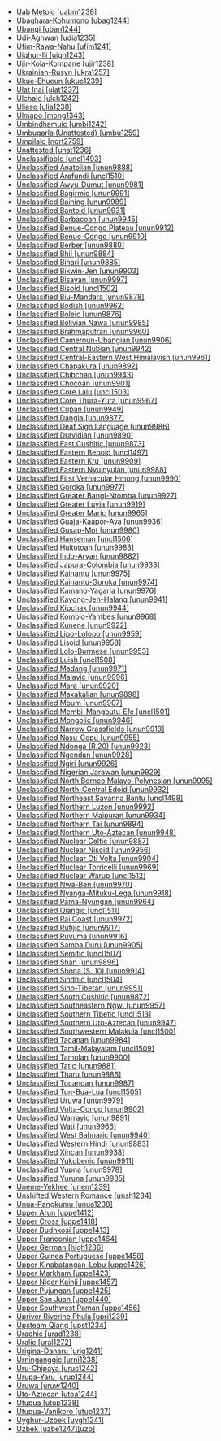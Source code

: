 - [Uab Metoic [uabm1238]](tree/aust1307/mala1545/cent2237/cent2245/timo1259/west2545/uabm1238/md.ini)
- [Ubaghara-Kohumono [ubag1244]](tree/atla1278/volt1241/benu1247/delt1251/uppe1418/cent2027/nort2790/ubag1244/md.ini)
- [Ubangi [uban1244]](tree/atla1278/volt1241/nort3149/came1255/uban1244/md.ini)
- [Udi-Aghwan [udia1235]](tree/nakh1245/dagh1238/lezg1248/nucl1321/east2790/udia1235/md.ini)
- [Ufim-Rawa-Nahu [ufim1241]](tree/nucl1709/fini1244/fini1245/gusa1245/ufim1241/md.ini)
- [Uighur-Ili [uigh1243]](tree/turk1311/comm1245/karl1243/uygh1241/uygh1240/uigh1243/md.ini)
- [Ujir-Kola-Kompane [ujir1238]](tree/aust1307/mala1545/cent2237/cent2245/aruu1241/ujir1238/md.ini)
- [Ukrainian-Rusyn [ukra1257]](tree/indo1319/balt1263/slav1255/east1426/ukra1257/md.ini)
- [Ukue-Ehueun [ukue1239]](tree/atla1278/volt1241/benu1247/akpe1249/edoi1239/nort3183/osse1244/ukue1239/md.ini)
- [Ulat Inai [ulat1237]](tree/aust1307/mala1545/cent2237/cent2245/cent2254/east2466/nunu1252/thre1238/amal1243/nort3221/ulat1237/md.ini)
- [Ulchaic [ulch1242]](tree/tung1282/east2366/orok1264/ulch1242/md.ini)
- [Uliase [ulia1238]](tree/aust1307/mala1545/cent2237/cent2245/cent2254/east2466/nunu1252/piru1243/east2752/sole1243/sera1270/ulia1238/md.ini)
- [Ulmapo [mong1343]](tree/mong1343/md.ini)
- [Umbindhamuic [umbi1242]](tree/pama1250/pama1251/comp1236/nort3256/umbi1242/md.ini)
- [Umbugarla (Unattested) [umbu1259]](tree/unat1236/umbu1259/md.ini)
- [Umpilaic [nort2759]](tree/pama1250/pama1251/comp1236/nort3256/nort2759/md.ini)
- [Unattested [unat1236]](tree/unat1236/md.ini)
- [Unclassifiable [uncl1493]](tree/uncl1493/md.ini)
- [Unclassified Anatolian [unun9888]](tree/indo1319/anat1257/unun9888/md.ini)
- [Unclassified Arafundi [uncl1510]](tree/araf1243/uncl1510/md.ini)
- [Unclassified Awyu-Dumut [unun9981]](tree/nucl1709/cent2116/awyu1265/grea1275/awyu1263/unun9981/md.ini)
- [Unclassified Bagirmic [unun9991]](tree/cent2225/sara1341/sbbo1237/nucl1719/sara1349/bagi1248/unun9991/md.ini)
- [Unclassified Baining [unun9989]](tree/bain1263/unun9989/md.ini)
- [Unclassified Bantoid [unun9931]](tree/atla1278/volt1241/benu1247/bant1294/unun9931/md.ini)
- [Unclassified Barbacoan [unun9945]](tree/barb1265/unun9945/md.ini)
- [Unclassified Benue-Congo Plateau [unun9912]](tree/atla1278/volt1241/benu1247/benu1248/unun9912/md.ini)
- [Unclassified Benue-Congo [unun9910]](tree/atla1278/volt1241/benu1247/unun9910/md.ini)
- [Unclassified Berber [unun9880]](tree/afro1255/berb1260/unun9880/md.ini)
- [Unclassified Bhil [unun9884]](tree/indo1319/indo1320/indo1321/indo1322/subc1234/bhil1254/unun9884/md.ini)
- [Unclassified Bihari [unun9885]](tree/indo1319/indo1320/indo1321/biha1245/unun9885/md.ini)
- [Unclassified Bikwin-Jen [unun9903]](tree/atla1278/volt1241/nort3149/gura1261/cent2243/waja1258/bikw1235/unun9903/md.ini)
- [Unclassified Bisayan [unun9997]](tree/aust1307/mala1545/grea1284/cent2246/bisa1268/unun9997/md.ini)
- [Unclassified Bisoid [uncl1502]](tree/sino1245/burm1265/lolo1265/lolo1267/hani1249/biso1244/biso1241/uncl1502/md.ini)
- [Unclassified Biu-Mandara [unun9878]](tree/afro1255/chad1250/bium1280/unun9878/md.ini)
- [Unclassified Bodish [unun9962]](tree/sino1245/bodi1256/bodi1257/unun9962/md.ini)
- [Unclassified Boleic [unun9876]](tree/afro1255/chad1250/west2785/west2714/west2799/west2715/bole1261/unun9876/md.ini)
- [Unclassified Bolivian Nawa [unun9985]](tree/pano1259/pano1256/main1279/pano1257/boli1261/unun9985/md.ini)
- [Unclassified Brahmaputran [unun9960]](tree/sino1245/brah1260/unun9960/md.ini)
- [Unclassified Cameroun-Ubangian [unun9906]](tree/atla1278/volt1241/nort3149/came1255/unun9906/md.ini)
- [Unclassified Central Nubian [unun9942]](tree/nubi1251/west2781/cent2232/unun9942/md.ini)
- [Unclassified Central-Eastern West Himalayish [unun9961]](tree/sino1245/bodi1256/tibe1275/east2777/cent2311/unun9961/md.ini)
- [Unclassified Chapakura [unun9892]](tree/chap1271/unun9892/md.ini)
- [Unclassified Chibchan [unun9943]](tree/chib1249/core1252/unun9943/md.ini)
- [Unclassified Chocoan [unun9901]](tree/choc1280/unun9901/md.ini)
- [Unclassified Core Lalu [uncl1503]](tree/sino1245/burm1265/lolo1265/lolo1267/nili1235/liso1234/nucl1734/lisu1252/lalu1234/lalo1240/grea1292/core1258/uncl1503/md.ini)
- [Unclassified Core Thura-Yura [unun9967]](tree/pama1250/aran1266/thur1253/core1260/unun9967/md.ini)
- [Unclassified Cupan [unun9949]](tree/utoa1244/nort2953/cali1246/cupa1239/unun9949/md.ini)
- [Unclassified Dangla [unun9877]](tree/afro1255/chad1250/east2632/east2633/east2709/dang1275/dang1276/unun9877/md.ini)
- [Unclassified Deaf Sign Language [unun9986]](tree/sign1238/deaf1237/unun9986/md.ini)
- [Unclassified Dravidian [unun9890]](tree/drav1251/unun9890/md.ini)
- [Unclassified East Cushitic [unun9873]](tree/afro1255/cush1243/east2699/unun9873/md.ini)
- [Unclassified Eastern Beboid [uncl1497]](tree/atla1278/volt1241/benu1247/bant1294/sout3152/bebo1243/east2730/uncl1497/md.ini)
- [Unclassified Eastern Kru [unun9909]](tree/atla1278/volt1241/krua1234/east2415/unun9909/md.ini)
- [Unclassified Eastern Nyulnyulan [unun9988]](tree/nyul1248/east2381/unun9988/md.ini)
- [Unclassified First Vernacular Hmong [unun9990]](tree/hmon1336/hmon1337/nucl1714/nucl1720/west2803/grea1295/chua1248/firs1234/unun9990/md.ini)
- [Unclassified Goroka [unun9977]](tree/nucl1709/kain1273/goro1272/unun9977/md.ini)
- [Unclassified Greater Bangi-Ntomba [unun9927]](tree/atla1278/volt1241/benu1247/bant1294/sout3152/narr1281/cent2260/grea1286/unun9927/md.ini)
- [Unclassified Greater Luyia [unun9919]](tree/atla1278/volt1241/benu1247/bant1294/sout3152/narr1281/east2731/nort3203/grea1289/grea1291/unun9919/md.ini)
- [Unclassified Greater Maric [unun9965]](tree/pama1250/grea1282/unun9965/md.ini)
- [Unclassified Guaja-Kaapor-Ava [unun9936]](tree/tupi1275/mawe1252/awet1245/tupi1276/tupi1281/guaj1258/unun9936/md.ini)
- [Unclassified Gusap-Mot [unun9980]](tree/nucl1709/fini1244/fini1245/gusa1245/unun9980/md.ini)
- [Unclassified Hanseman [uncl1506]](tree/nucl1709/mada1298/croi1234/mabu1247/hans1243/uncl1506/md.ini)
- [Unclassified Huitotoan [unun9983]](tree/huit1251/unun9983/md.ini)
- [Unclassified Indo-Aryan [unun9882]](tree/indo1319/indo1320/indo1321/unun9882/md.ini)
- [Unclassified Japura-Colombia [unun9933]](tree/araw1281/nort2990/inla1264/japu1236/unun9933/md.ini)
- [Unclassified Kainantu [unun9975]](tree/nucl1709/kain1273/kain1274/unun9975/md.ini)
- [Unclassified Kainantu-Goroka [unun9974]](tree/nucl1709/kain1273/unun9974/md.ini)
- [Unclassified Kamano-Yagaria [unun9976]](tree/nucl1709/kain1273/goro1272/nucl1760/nucl1756/kama1374/unun9976/md.ini)
- [Unclassified Kayong-Jeh-Halang [unun9941]](tree/aust1305/bahn1264/nort3150/jehh1244/unun9941/md.ini)
- [Unclassified Kipchak [unun9944]](tree/turk1311/comm1245/kipc1239/unun9944/md.ini)
- [Unclassified Kombio-Yambes [unun9968]](tree/nucl1708/komb1276/komb1271/unun9968/md.ini)
- [Unclassified Kunene [unun9922]](tree/atla1278/volt1241/benu1247/bant1294/sout3152/narr1281/cent2260/njil1234/sout3233/kune1234/unun9922/md.ini)
- [Unclassified Lipo-Lolopo [unun9959]](tree/sino1245/burm1265/lolo1265/lolo1267/nili1235/liso1234/lipo1243/unun9959/md.ini)
- [Unclassified Lisoid [unun9958]](tree/sino1245/burm1265/lolo1265/lolo1267/nili1235/liso1234/unun9958/md.ini)
- [Unclassified Lolo-Burmese [unun9953]](tree/sino1245/burm1265/lolo1265/unun9953/md.ini)
- [Unclassified Luish [uncl1508]](tree/sino1245/brah1260/jing1259/sakk1239/uncl1508/md.ini)
- [Unclassified Madang [unun9971]](tree/nucl1709/mada1298/unun9971/md.ini)
- [Unclassified Malayic [unun9996]](tree/aust1307/mala1545/mala1536/nort3170/mala1538/nucl1733/unun9996/md.ini)
- [Unclassified Mara [unun9920]](tree/atla1278/volt1241/benu1247/bant1294/sout3152/narr1281/east2731/nort3203/grea1289/east2750/nyan1318/unun9920/md.ini)
- [Unclassified Maxakalian [unun9898]](tree/nucl1710/maxa1246/unun9898/md.ini)
- [Unclassified Mbum [unun9907]](tree/atla1278/volt1241/nort3149/came1255/mbum1257/unun9907/md.ini)
- [Unclassified Membi-Mangbutu-Efe [uncl1501]](tree/cent2225/memb1239/uncl1501/md.ini)
- [Unclassified Mongolic [unun9946]](tree/mong1329/unun9946/md.ini)
- [Unclassified Narrow Grassfields [unun9913]](tree/atla1278/volt1241/benu1247/bant1294/sout3152/wide1239/narr1282/unun9913/md.ini)
- [Unclassified Nasu-Gepu [unun9955]](tree/sino1245/burm1265/lolo1265/lolo1267/nili1235/sout3212/niso1234/nucl1739/nasu1236/nesu1234/nasu1237/unun9955/md.ini)
- [Unclassified Ndonga (R.20) [unun9923]](tree/atla1278/volt1241/benu1247/bant1294/sout3152/narr1281/cent2260/njil1234/sout3233/kune1234/cimb1239/ndon1253/unun9923/md.ini)
- [Unclassified Ngendan [unun9928]](tree/atla1278/volt1241/benu1247/bant1294/sout3152/narr1281/abab1240/oldb1234/ngbe1239/ngen1255/unun9928/md.ini)
- [Unclassified Ngiri [unun9926]](tree/atla1278/volt1241/benu1247/bant1294/sout3152/narr1281/cent2260/grea1286/ngir1248/unun9926/md.ini)
- [Unclassified Nigerian Jarawan [unun9929]](tree/atla1278/volt1241/benu1247/bant1294/sout3152/jara1262/nige1254/unun9929/md.ini)
- [Unclassified North Borneo Malayo-Polynesian [unun9995]](tree/aust1307/mala1545/nort3253/unun9995/md.ini)
- [Unclassified North-Central Edoid [unun9932]](tree/atla1278/volt1241/benu1247/akpe1249/edoi1239/nort3182/unun9932/md.ini)
- [Unclassified Northeast Savanna Bantu [uncl1498]](tree/atla1278/volt1241/benu1247/bant1294/sout3152/narr1281/east2731/nort3203/uncl1498/md.ini)
- [Unclassified Northern Luzon [unun9992]](tree/aust1307/mala1545/nort3238/unun9992/md.ini)
- [Unclassified Northern Maipuran [unun9934]](tree/araw1281/nort2990/unun9934/md.ini)
- [Unclassified Northern Tai [unun9894]](tree/taik1256/kamt1241/beta1258/daic1237/nort3180/nort3189/unun9894/md.ini)
- [Unclassified Northern Uto-Aztecan [unun9948]](tree/utoa1244/nort2953/unun9948/md.ini)
- [Unclassified Nuclear Celtic [unun9887]](tree/indo1319/celt1248/nucl1715/unun9887/md.ini)
- [Unclassified Nuclear Nisoid [unun9956]](tree/sino1245/burm1265/lolo1265/lolo1267/nili1235/sout3212/niso1234/nucl1739/unun9956/md.ini)
- [Unclassified Nuclear Oti Volta [unun9904]](tree/atla1278/volt1241/nort3149/gura1261/cent2243/nort2777/bwam1248/otiv1239/nucl1743/unun9904/md.ini)
- [Unclassified Nuclear Torricelli [unun9969]](tree/nucl1708/unun9969/md.ini)
- [Unclassified Nuclear Warup [uncl1512]](tree/nucl1709/fini1244/fini1245/waru1269/nucl1777/uncl1512/md.ini)
- [Unclassified Nwa-Ben [unun9970]](tree/mand1469/east2697/sout3140/nwab1239/unun9970/md.ini)
- [Unclassified Nyanga-Mituku-Lega [unun9918]](tree/atla1278/volt1241/benu1247/bant1294/sout3152/narr1281/east2731/nyan1317/unun9918/md.ini)
- [Unclassified Pama-Nyungan [unun9964]](tree/pama1250/unun9964/md.ini)
- [Unclassified Qiangic [uncl1511]](tree/sino1245/burm1265/naqi1236/qian1263/uncl1511/md.ini)
- [Unclassified Rai Coast [unun9972]](tree/nucl1709/mada1298/raic1241/unun9972/md.ini)
- [Unclassified Rufijic [unun9917]](tree/atla1278/volt1241/benu1247/bant1294/sout3152/narr1281/east2731/rufi1235/rufi1236/unun9917/md.ini)
- [Unclassified Ruvuma [unun9916]](tree/atla1278/volt1241/benu1247/bant1294/sout3152/narr1281/east2731/rufi1235/ruvu1234/unun9916/md.ini)
- [Unclassified Samba Duru [unun9905]](tree/atla1278/volt1241/nort3149/came1255/samb1322/samb1323/unun9905/md.ini)
- [Unclassified Semitic [uncl1507]](tree/afro1255/semi1276/uncl1507/md.ini)
- [Unclassified Shan [unun9896]](tree/taik1256/kamt1241/beta1258/daic1237/cent2251/wenm1239/sapa1255/sout3184/sout2743/shan1276/unun9896/md.ini)
- [Unclassified Shona (S. 10) [unun9914]](tree/atla1278/volt1241/benu1247/bant1294/sout3152/narr1281/east2731/shon1250/unun9914/md.ini)
- [Unclassified Sindhic [uncl1504]](tree/indo1319/indo1320/indo1321/indo1324/sind1278/sind1279/uncl1504/md.ini)
- [Unclassified Sino-Tibetan [unun9951]](tree/sino1245/unun9951/md.ini)
- [Unclassified South Cushitic [unun9872]](tree/afro1255/cush1243/sout3054/unun9872/md.ini)
- [Unclassified Southeastern Ngwi [unun9957]](tree/sino1245/burm1265/lolo1265/lolo1267/nili1235/sout3212/unun9957/md.ini)
- [Unclassified Southern Tibetic [uncl1513]](tree/sino1245/bodi1256/bodi1257/oldm1245/tibe1276/late1253/sout3217/uncl1513/md.ini)
- [Unclassified Southern Uto-Aztecan [unun9947]](tree/utoa1244/sout3136/unun9947/md.ini)
- [Unclassified Southwestern Malakula [uncl1500]](tree/aust1307/mala1545/cent2237/east2712/ocea1241/nort3195/cent2269/mala1539/west2871/peri1262/sout3240/uncl1500/md.ini)
- [Unclassified Tacanan [unun9984]](tree/pano1259/taca1255/unun9984/md.ini)
- [Unclassified Tamil-Malayalam [uncl1509]](tree/drav1251/sout3133/sout3138/tami1291/tami1292/tami1293/tami1294/tami1297/tami1298/uncl1509/md.ini)
- [Unclassified Tamolan [unun9900]](tree/lowe1437/ramu1234/goam1234/tamo1242/unun9900/md.ini)
- [Unclassified Tatic [unun9881]](tree/indo1319/indo1320/iran1269/cent2317/cent2318/nort3177/tati1243/tati1244/unun9881/md.ini)
- [Unclassified Tharu [unun9886]](tree/indo1319/indo1320/indo1321/biha1245/thar1284/unun9886/md.ini)
- [Unclassified Tucanoan [unun9987]](tree/tuca1253/unun9987/md.ini)
- [Unclassified Tun-Bua-Lua [uncl1505]](tree/atla1278/volt1241/nort3149/buak1234/adam1257/buan1246/uncl1505/md.ini)
- [Unclassified Uruwa [unun9979]](tree/nucl1709/fini1244/fini1245/uruw1240/unun9979/md.ini)
- [Unclassified Volta-Congo [unun9902]](tree/atla1278/volt1241/unun9902/md.ini)
- [Unclassified Warrayic [unun9891]](tree/gunw1250/west2432/warr1259/unun9891/md.ini)
- [Unclassified Wati [unun9966]](tree/pama1250/dese1234/wati1241/unun9966/md.ini)
- [Unclassified West Bahnaric [unun9940]](tree/aust1305/bahn1264/west2399/unun9940/md.ini)
- [Unclassified Western Hindi [unun9883]](tree/indo1319/indo1320/indo1321/indo1322/subc1234/west2812/unun9883/md.ini)
- [Unclassified Xincan [unun9938]](tree/xinc1237/unun9938/md.ini)
- [Unclassified Yukubenic [unun9911]](tree/atla1278/volt1241/benu1247/benu1248/yuku1244/unun9911/md.ini)
- [Unclassified Yupna [unun9978]](tree/nucl1709/fini1244/fini1245/yupn1242/unun9978/md.ini)
- [Unclassified Yuruna [unun9935]](tree/tupi1275/yuru1262/unun9935/md.ini)
- [Uneme-Yekhee [unem1239]](tree/atla1278/volt1241/benu1247/akpe1249/edoi1239/nort3182/afen1234/unem1239/md.ini)
- [Unshifted Western Romance [unsh1234]](tree/indo1319/ital1284/lati1262/lati1263/impe1234/roma1334/ital1285/west2813/unsh1234/md.ini)
- [Unua-Pangkumu [unua1238]](tree/aust1307/mala1545/cent2237/east2712/ocea1241/nort3195/cent2269/mala1539/east2753/cent2315/unua1238/md.ini)
- [Upper Arun [uppe1412]](tree/sino1245/hima1249/maha1306/kira1253/east2719/uppe1412/md.ini)
- [Upper Cross [uppe1418]](tree/atla1278/volt1241/benu1247/delt1251/uppe1418/md.ini)
- [Upper Dudhkosi [uppe1413]](tree/sino1245/hima1249/maha1306/kira1253/west2424/uppe1413/md.ini)
- [Upper Franconian [uppe1464]](tree/indo1319/germ1287/nort3152/west2793/high1289/high1286/midd1349/mode1258/uppe1464/md.ini)
- [Upper German [high1286]](tree/indo1319/germ1287/nort3152/west2793/high1289/high1286/md.ini)
- [Upper Guinea Portuguese [uppe1458]](tree/indo1319/ital1284/lati1262/lati1263/impe1234/roma1334/ital1285/west2813/shif1234/sout3183/west2838/gali1263/macr1272/uppe1458/md.ini)
- [Upper Kinabatangan-Lobu [uppe1426]](tree/aust1307/mala1545/nort3253/sout3154/grea1293/pait1248/uppe1426/md.ini)
- [Upper Markham [uppe1423]](tree/aust1307/mala1545/cent2237/east2712/ocea1241/west2818/nort3206/huon1245/mark1257/uppe1423/md.ini)
- [Upper Niger Kainji [uppe1457]](tree/atla1278/volt1241/benu1247/kain1275/kain1276/uppe1457/md.ini)
- [Upper Pujungan [uppe1425]](tree/aust1307/mala1545/nort3253/nort3171/keny1280/high1288/uppe1425/md.ini)
- [Upper San Juan [uppe1440]](tree/choc1280/embe1258/sanj1278/uppe1440/md.ini)
- [Upper Southwest Paman [uppe1456]](tree/pama1250/pama1251/sout3141/uppe1456/md.ini)
- [Upriver Riverine Phula [upri1239]](tree/sino1245/burm1265/lolo1265/lolo1267/nili1235/sout3212/rive1256/upri1239/md.ini)
- [Upsteam Qiang [upst1234]](tree/sino1245/burm1265/naqi1236/qian1263/qian1264/upst1234/md.ini)
- [Uradhic [urad1238]](tree/pama1250/pama1251/nort2758/guda1246/nort3278/urad1238/md.ini)
- [Uralic [ural1272]](tree/ural1272/md.ini)
- [Urigina-Danaru [urig1241]](tree/nucl1709/mada1298/raic1241/peka1243/urig1241/md.ini)
- [Urninganggic [urni1238]](tree/giim1238/urni1238/md.ini)
- [Uru-Chipaya [uruc1242]](tree/uruc1242/md.ini)
- [Urupa-Yaru [urup1244]](tree/chap1271/more1263/wari1269/urup1244/md.ini)
- [Uruwa [uruw1240]](tree/nucl1709/fini1244/fini1245/uruw1240/md.ini)
- [Uto-Aztecan [utoa1244]](tree/utoa1244/md.ini)
- [Utupua [utup1238]](tree/aust1307/mala1545/cent2237/east2712/ocea1241/temo1244/utup1237/utup1238/md.ini)
- [Utupua-Vanikoro [utup1237]](tree/aust1307/mala1545/cent2237/east2712/ocea1241/temo1244/utup1237/md.ini)
- [Uyghur-Uzbek [uygh1241]](tree/turk1311/comm1245/karl1243/uygh1241/md.ini)
- [Uzbek [uzbe1247][uzb]](tree/turk1311/comm1245/karl1243/uygh1241/uygh1240/uzbe1247/md.ini)
